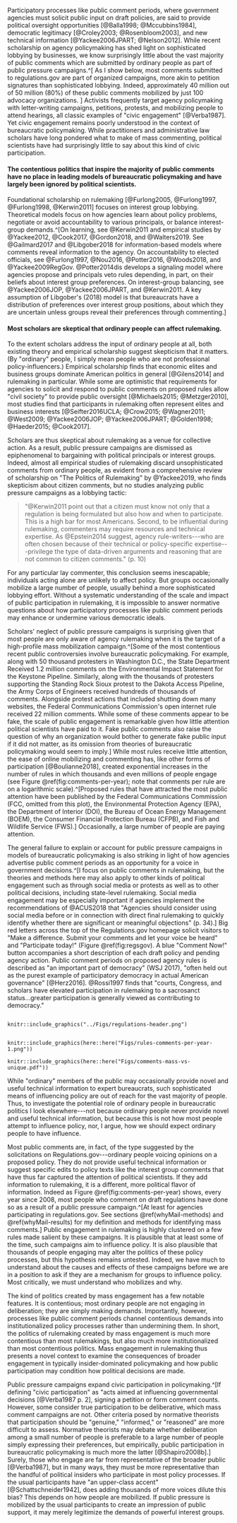 <!--Much of our knowledge about civic participation beyond voting comes from surveys and qualitative studies of particular groups. -->

Participatory processes like public comment periods, where government
agencies must solicit public input on draft policies, are said to provide political oversight opportunities [@Balla1998; @Mccubbins1984], democratic legitimacy [@Croley2003; @Rosenbloom2003], and new technical information [@Yackee2006JPART; @Nelson2012]. While recent scholarship on agency policymaking has shed light on sophisticated lobbying by businesses, we know surprisingly little about the vast majority of public comments which are submitted by ordinary people as part of public pressure campaigns.^[
    As I show below, most comments submitted to
    regulations.gov are part of organized campaigns, more akin to petition signatures than sophisticated lobbying. Indeed, approximately 40 million out of
    50 million (80%) of these public comments mobilized by just 100
    advocacy organizations. ]
Activists frequently target agency policymaking with letter-writing campaigns, petitions, protests,
and mobilizing people to attend hearings, all classic examples of "civic engagement" [@Verba1987]. Yet civic engagement remains poorly understood in the context of bureaucratic policymaking.
While practitioners and administrative law scholars have long pondered
what to make of mass commenting, political scientists have had
surprisingly little to say about this kind of civic participation. 

#### The contentious politics that inspire the majority of public comments have no place in leading models of bureaucratic policymaking and have largely been ignored by political scientists.
Foundational scholarship on rulemaking [@Furlong2005, @Furlong1997, @Furlong1998, @Kerwin2011] focuses on interest group lobbying. Theoretical models focus on how agencies learn about policy problems, negotiate or avoid accountability to various principals, or balance interest-group demands.^[On learning, see @Kerwin2011 and empirical studies by @Yackee2012,
    @Cook2017, @Gordon2018, and @Walters2019. See @Gailmard2017 and
    @Libgober2018 for information-based models where comments reveal information to the agency.
    On accountability to elected officials, see @Furlong1997, @Nou2016,
    @Potter2016, @Woods2018, and @Yackee2009RegGov. 
    @Potter2014dis develops a signaling model where agencies propose and principals veto rules depending, in part, on their beliefs about interest group preferences.
    On interest-group balancing, see @Yackee2006JOP, @Yackee2006JPART,
    and @Kerwin2011. A key assumption of Libgober's (2018) model is that
    bureaucrats have a distribution of preferences over interest group
    positions, about which they are uncertain unless groups reveal their
    preferences through commenting.]

#### Most scholars are skeptical that ordinary people can affect rulemaking.

To the extent scholars address the input of ordinary people at all, both
existing theory and empirical scholarship suggest skepticism that it
matters. (By "ordinary" people, I simply mean people who are not
professional policy-influencers.)
Empirical scholarship finds that economic elites and business groups
dominate American politics in general [@Gilens2014] and rulemaking in
particular. While some are optimistic that requirements for agencies to
solicit and respond to public comments on proposed rules allow "civil
society" to provide public oversight [@Michaels2015; @Metzger2010], most
studies find that participants in rulemaking often represent elites and
business interests [@Seifter2016UCLA; @Crow2015; @Wagner2011; @West2009; @Yackee2006JOP; @Yackee2006JPART; @Golden1998; @Haeder2015; @Cook2017].
<!--
From a strategic perspective, agency officials are not directly
accountable to voters. And even if organized groups do supplement
congressional and judicial checks on executive power, the groups that
participate in rulemaking represent only certain (if any) segments of
the public and may not represent them well [@Seifter2016UCLA].-->

Scholars are thus skeptical about rulemaking as a venue for collective action. As a result, public pressure campaigns are dismissed as epiphenomenal to bargaining with political principals
or interest groups. Indeed, almost all empirical studies of rulemaking
discard unsophisticated comments from ordinary people, as evident from a
comprehensive review of scholarship on "The Politics of Rulemaking" by
@Yackee2019, who finds skepticism about citizen comments, but no studies
analyzing public pressure campaigns as a lobbying tactic:

> "@Kerwin2011 point out that a citizen must know not only that a regulation is being formulated but also how and when to participate. This is a high bar for most Americans. Second, to be influential during rulemaking, commenters may require resources and technical expertise. As @Epstein2014 suggest, agency rule-writers---who are often chosen because of their technical or policy-specific expertise---privilege the type of data-driven arguments and reasoning
that are not common to citizen comments." (p. 10)

For any particular lay commenter, this conclusion seems inescapable; individuals acting alone are unlikely to affect policy. But groups occasionally mobilize a large number of people, usually behind a more sophisticated lobbying effort. Without a systematic understanding of the scale and impact of public participation in rulemaking, it is impossible to answer normative questions about how participatory processes like public comment periods may enhance or undermine various democratic ideals.
<!--These bursts of civic participation may affect
rulemaking [@Coglianese2001], but **this intuition has yet to be tested.**-->

Scholars' neglect of public pressure campaigns is surprising given that most people are only
aware of agency rulemaking when it is the target of a high-profile mass
mobilization campaign.^[Some of the most contentious recent public controversies involve
    bureaucratic policymaking. For example, along with 50 thousand
    protesters in Washington D.C., the State Department Received 1.2
    million comments on the Environmental Impact Statement for the
    Keystone Pipeline. Similarly, along with the thousands of protesters
    supporting the Standing Rock Sioux protest to the Dakota Access
    Pipeline, the Army Corps of Engineers received hundreds of thousands
    of comments. Alongside protest actions that included shutting down
    many websites, the Federal Communications Commission's open internet
    rule received 22 million comments. While some of these comments
    appear to be fake, the scale of public engagement is remarkable
    given how little attention political scientists have paid to it.
    Fake public comments also raise the question of why an organization
    would bother to generate fake public input if it did not matter, as
    its omission from theories of bureaucratic policymaking would seem
    to imply.] While most rules receive little attention,
the ease of online mobilizing and commenting has, like other forms of
participation [@Boulianne2018], created exponential increases in the
number of rules in which thousands and even millions of people engage
(see Figure \@ref(fig:comments-per-year); note that comments per rule are on a
logarithmic scale).^[Proposed rules that have attracted the most public attention have
    been published by the Federal Communications Commission (FCC,
    omitted from this plot), the Environmental Protection Agency (EPA),
    the Department of Interior (DOI), the Bureau of Ocean Energy
    Management (BOEM), the Consumer Financial Protection Bureau (CFPB),
    and Fish and Wildlife Service (FWS).] Occasionally, a large number of people are
paying attention. <!--These bursts of civic participation may affect
rulemaking [@Coglianese2001], but this intuition has yet to be tested.-->



The general failure to explain or account for public pressure campaigns in models of bureaucratic policymaking is also striking in light of how agencies advertise public
comment periods as an opportunity for a voice in government
decisions.^[I focus on public comments in rulemaking, but the theories and
    methods here may also apply to other kinds of political engagement
    such as through social media or protests as well as to other
    political decisions, including state-level rulemaking. Social media
    engagement may be especially important if agencies implement the
    recommendations of @ACUS2018 that "Agencies should consider using
    social media before or in connection with direct final rulemaking to
    quickly identify whether there are significant or meaningful
    objections" (p. 34).] Big red letters across the top of the Regulations.gov
homepage solicit visitors to "Make a difference. Submit your comments
and let your voice be heard" and "Participate today!" (Figure \@ref(fig:regsgov). A blue "Comment Now!" button accompanies a short description of each draft
policy and pending agency action. 
Public comment periods on proposed agency
rules is described as "an important part of democracy" (WSJ 2017),
"often held out as the purest example of participatory democracy in
actual American governance" [@Herz2016]. @Rossi1997 finds that "courts, Congress, and scholars have elevated participation in rulemaking to
a sacrosanct status...greater participation is generally viewed as
contributing to democracy." 

```{r regsgov, fig.cap = "Regulations.gov Solicits Public Comments on Draft Agency Rules"}

knitr::include_graphics("../Figs/regulations-header.png")
```

```{r comments-per-year, fig.cap = "Comments per Proposed Rule and Total Comments per Year", out.width = NULL, out.height = "25%", fig.show = "hold"}

knitr::include_graphics(here::here("Figs/rules-comments-per-year-1.png"))

knitr::include_graphics(here::here("Figs/comments-mass-vs-unique.pdf"))

```


While "ordinary" members of the public may occasionally provide novel
and useful technical information to expert bureaucrats, such
sophisticated means of influencing policy are out of reach for the vast
majority of people. Thus, to investigate the potential role of ordinary
people in bureaucratic politics I look elsewhere---not because ordinary
people never provide novel and useful technical information, but because
this is not how most people attempt to influence policy, nor, I argue,
how we should expect ordinary people to have influence.

Most public comments are, in fact, of the type suggested by the
solicitations on Regulations.gov---ordinary people voicing opinions on a proposed policy. They do not provide useful technical information or
suggest specific edits to policy texts like the interest group comments
that have thus far captured the attention of political scientists. If
they add information to rulemaking, it is a different, more political
flavor of information. Indeed as Figure
\@ref(fig:comments-per-year) shows, every year since 2008, most people who
comment on draft regulations have done so as a result of a public pressure campaign.^[At least for agencies participating in regulations.gov. See
    sections
    \@ref(whyMail-methods) and
    \@ref(whyMail-results) for my definition and methods for identifying mass comments.] Public engagement in rulemaking is highly
clustered on a few rules made salient by these campaigns. It is
plausible that at least some of the time, such campaigns aim to
influence policy. It is also plausible that thousands of people engaging
may alter the politics of these policy processes, but this hypothesis
remains untested. Indeed, we have much to understand about the causes
and effects of these campaigns before we are in a position to ask if
they are a mechanism for groups to influence policy. Most critically, we
must understand who mobilizes and why.

The kind of politics created by mass engagement has a few notable
features. It is contentious; most ordinary people are not engaging in
deliberation; they are simply making demands. Importantly, however,
processes like public comment periods channel contentious demands into
institutionalized policy processes rather than undermining them. In
short, the politics of rulemaking created by mass engagement is much
more contentious than most rulemakings, but also much more
institutionalized than most contentious politics. Mass engagement in
rulemaking thus presents a novel context to examine the consequences of
broader engagement in typically insider-dominated policymaking and how
public participation may condition how political decisions are made.

Public pressure campaigns expand civic participation in policymaking.^[If defining "civic participation" as "acts aimed at influencing governmental decisions [@Verba1987 p. 2], signing a    petition or form comment counts. However, some consider true
participation to be deliberative, which mass comment campaigns are not.
Other criteria posed by normative theorists that participation should be "genuine," "informed," or "reasoned" are more difficult to assess. Normative theorists may debate whether deliberation among a small number of people is preferable to a large number of people simply expressing their preferences, but empirically, public participation in bureaucratic policymaking is much more the latter [@Shapiro2008b].]
Surely, those who engage are far from representative of the broader public [@Verba1987], but in many ways, they must be more representative than the handful of political insiders who participate in most policy processes. If the usual participants have "an upper-class accent" [@Schattschneider1942], does adding thousands of more voices dilute this bias? This depends on how people are mobilized. If public pressure is mobilized by the usual participants to create an impression of public support, it may merely legitimize the demands of powerful interest groups. 
